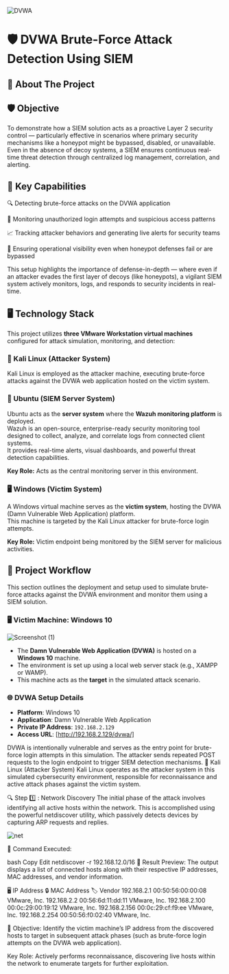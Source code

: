 ![DVWA](https://github.com/user-attachments/assets/79311e79-744a-4036-b341-000746384ff0)
# 🛡️ DVWA Brute-Force Attack Detection Using SIEM  

## 📖 About The Project  

## 🛡️ Objective  

To demonstrate how a SIEM solution acts as a proactive Layer 2 security control — particularly effective in scenarios where primary security mechanisms like a honeypot might be bypassed, disabled, or unavailable. Even in the absence of decoy systems, a SIEM ensures continuous real-time threat detection through centralized log management, correlation, and alerting.  

## 🎯 Key Capabilities  

🔍 Detecting brute-force attacks on the DVWA application  

🚫 Monitoring unauthorized login attempts and suspicious access patterns  

📈 Tracking attacker behaviors and generating live alerts for security teams  

📡 Ensuring operational visibility even when honeypot defenses fail or are bypassed  

This setup highlights the importance of defense-in-depth — where even if an attacker evades the first layer of decoys (like honeypots), a vigilant SIEM system actively monitors, logs, and responds to security incidents in real-time.
## 🖥️ Technology Stack  

This project utilizes **three VMware Workstation virtual machines** configured for attack simulation, monitoring, and detection:

### 🐉 Kali Linux (Attacker System)  

Kali Linux is employed as the attacker machine, executing brute-force attacks against the DVWA web application hosted on the victim system.

### 🐧 Ubuntu (SIEM Server System)  

Ubuntu acts as the **server system** where the **Wazuh monitoring platform** is deployed.  
Wazuh is an open-source, enterprise-ready security monitoring tool designed to collect, analyze, and correlate logs from connected client systems.  
It provides real-time alerts, visual dashboards, and powerful threat detection capabilities.

**Key Role:** Acts as the central monitoring server in this environment.

### 🖥️ Windows (Victim System)  

A Windows virtual machine serves as the **victim system**, hosting the DVWA (Damn Vulnerable Web Application) platform.  
This machine is targeted by the Kali Linux attacker for brute-force login attempts.

**Key Role:** Victim endpoint being monitored by the SIEM server for malicious activities.

## 🧪 Project Workflow

This section outlines the deployment and setup used to simulate brute-force attacks against the DVWA environment and monitor them using a SIEM solution.

### 🖥️ Victim Machine: Windows 10
![Screenshot (1)](https://github.com/user-attachments/assets/841cf526-168e-488a-a7d2-21fec9d95526)

- The **Damn Vulnerable Web Application (DVWA)** is hosted on a **Windows 10** machine.
- The environment is set up using a local web server stack (e.g., XAMPP or WAMP).
- This machine acts as the **target** in the simulated attack scenario.

### 🌐 DVWA Setup Details

- **Platform**: Windows 10  
- **Application**: Damn Vulnerable Web Application  
- **Private IP Address**: `192.168.2.129`  
- **Access URL**: [http://192.168.2.129/dvwa/]

DVWA is intentionally vulnerable and serves as the entry point for brute-force login attempts in this simulation. The attacker sends repeated POST requests to the login endpoint to trigger SIEM detection mechanisms.
🐉 Kali Linux (Attacker System)
Kali Linux operates as the attacker system in this simulated cybersecurity environment, responsible for reconnaissance and active attack phases against the victim system.

🔍 Step 1️⃣ : Network Discovery
The initial phase of the attack involves identifying all active hosts within the network. This is accomplished using the powerful netdiscover utility, which passively detects devices by capturing ARP requests and replies.

![net](https://github.com/user-attachments/assets/f5b9051a-2b3c-46ec-b384-29fa333e252b)

📌 Command Executed:

bash
Copy
Edit
netdiscover -r 192.168.12.0/16
📸 Result Preview:
The output displays a list of connected hosts along with their respective IP addresses, MAC addresses, and vendor information.

🖥️ IP Address	🔒 MAC Address	🏷️ Vendor
192.168.2.1	00:50:56:00:00:08	VMware, Inc.
192.168.2.2	00:56:6d:11:dd:11	VMware, Inc.
192.168.2.100	00:0c:29:00:19:12	VMware, Inc.
192.168.2.156	00:0c:29:cf:f9:ee	VMware, Inc.
192.168.2.254	00:50:56:f0:02:40	VMware, Inc.

🎯 Objective:
Identify the victim machine’s IP address from the discovered hosts to target in subsequent attack phases (such as brute-force login attempts on the DVWA web application).

Key Role:
Actively performs reconnaissance, discovering live hosts within the network to enumerate targets for further exploitation.

